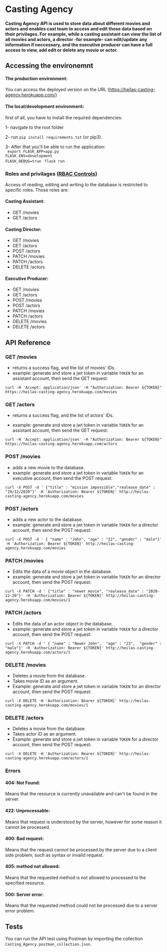 # Casting Agency

#### Casting Agency API is used to store data about different movies and actors and enables cast team to access and edit those data based on their privilages. For example, while a casting assistant can view the list of all movies and actors, a director -for example- can edit/update any information if neccessary, and the executive producer can have a full access to view, add edit or delete any movie or actor.


## Accessing the environemnt

#### The production environment:

You can access the deployed version on the URL (https://heilas-casting-agency.herokuapp.com/)

#### The local/development environment:

first of all, you have to install the required dependencies:

1- navigate to the root folder

2- run ``` pip install requirements.txt ``` (or pip3). 

3- After that you'll be able to run the application:<br />
``` export FLASK_APP=app.py``` <br />
```FLASK_ENV=development``` <br />
```FLASK_DEBUG=true ```
```flask run ```



### Roles and privilages ([RBAC Controls](https://auth0.com/docs/authorization/rbac))

Access of reading, editing and writing to the database is restricted to specific roles. Those roles are:


#### Casting Assistant:
* GET /movies
* GET /actors

#### Casting Director:
* GET /movies
* GET /actors
* POST /actors
* PATCH /movies
* PATCH /actors
* DELETE /actors

#### Executive Producer:
* GET /movies
* GET /actors
* POST /movies
* POST /actors
* PATCH /movies
* PATCH /actors
* DELETE /movies
* DELETE /actors

## API Reference

### GET /movies
* returns a success flag, and the list of movies' IDs.
* example: 
generate and store a jwt token in variable ```TOKEN``` for an assistant account, then send the GET request:

```curl -H 'Accept: application/json' -H "Authorization: Bearer ${TOKEN}"  https://heilas-casting-agency.herokuapp.com/movies ```

### GET /actors
* returns a success flag, and the list of actors' IDs.

* example: 
generate and store a jwt token in variable ```TOKEN``` for an assistant account, then send the GET request:

```curl -H 'Accept: application/json' -H "Authorization: Bearer ${TOKEN}"  https://heilas-casting-agency.herokuapp.com/actors ```
 

### POST /movies
* adds a new movie to the database.
* example: 
generate and store a jwt token in variable ```TOKEN``` for an executive account, then send the POST request:

```curl -X POST -d ' {"title" : "mission impossible","realease_date" : "19/12/2020"}' -H 'Authorization: Bearer ${TOKEN}' http://heilas-casting-agency.herokuapp.com/movies ```

### POST /actors
* adds a new actor to the database.
* example: 
generate and store a jwt token in variable ```TOKEN``` for a director account, then send the POST request:

```curl -X POST -d ' { "name" : "John", "age" : "22", "gender" : "male"}' -H 'Authorization: Bearer ${TOKEN}' http://heilas-casting-agency.herokuapp.com/movies ```

### PATCH /movies
* Edits the data of a movie object in the database.
* example: 
generate and store a jwt token in variable ```TOKEN``` for an director account, then send the POST request:

```curl -X PATCH -d ' {"title" : "newer movie", "realease_date" : "2020-12-20"}' -H 'Authorization: Bearer ${TOKEN}' http://heilas-casting-agency.herokuapp.com/movies/1 ```

### PATCH /actors
* Edits the data of an actor object in the database.
* example: 
generate and store a jwt token in variable ```TOKEN``` for a director account, then send the POST request:

```curl -X PATCH -d ' { "name" : "Newer John",  "age" : "23",  "gender" : "male"}' -H 'Authorization: Bearer ${TOKEN}' http://heilas-casting-agency.herokuapp.com/actors/1```

### DELETE /movies
* Deletes a movie from the database.
* Takes movie ID as an argument.
* Example: 
generate and store a jwt token in variable ```TOKEN``` for an director account, then send the POST request:

```curl -X DELETE -H 'Authorization: Bearer ${TOKEN}' http://heilas-casting-agency.herokuapp.com/movies/1 ```

### DELETE /actors
* Deletes a movie from the database.
* Takes actor ID as an argument.
* Example: 
generate and store a jwt token in variable ```TOKEN``` for a director account, then send the POST request:

```curl -X DELETE -H 'Authorization: Bearer ${TOKEN}' http://heilas-casting-agency.herokuapp.com/actors/1```

### Errors
#### 404: Not Found:
Means that the resource is currently unavailable and can't be found in the server.
#### 422: Unprocessable:
Means that request is understood by the server, however for some reason it cannot be processed.
#### 400: Bad request:
Means that the request cannot be processed by the server due to a client side problem, such as syntax or invalid request.
#### 405: method not allowed:
Means that the requested method is not allowed to processed to the specified resource.
#### 500: Server error:
Means that the requested method could not be processed due to a server error problem.

## Tests
You can run the API test using Postman by importing the collection ```Casting_Agency.postman_collection.json```.
